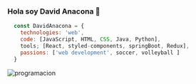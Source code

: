### Hola soy David Anacona 👋


```js
  const DavidAnacona = {
    technologies: 'web',
    code: [JavaScript, HTML, CSS, Java, Python],
    tools; [React, styled-components, springBoot, Redux],
    passions: ['web development', soccer, volleyball ]
  }
```
![programacion](https://user-images.githubusercontent.com/70609897/153786513-e4ccae46-29c6-4bf3-9452-4d675c2530cc.jpg)
